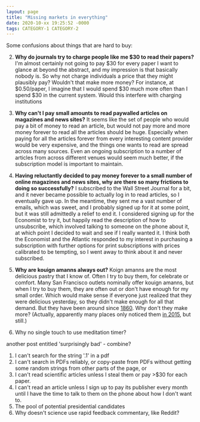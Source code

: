 ```yaml
---
layout: page
title: "Missing markets in everything"
date: 2020-10-xx 19:25:52 -0000
tags: CATEGORY-1 CATEGORY-2
---
```

Some confusions about things that are hard to buy:

2. **Why do journals try to charge people like me $30 to read their papers?** I'm almost certainly not going to pay $30 for every paper I want to glance at beyond the abstract, and my impression is that basically nobody is. So why not charge individuals a price that they might plausibly pay? Wouldn't that make more money? For instance, at $0.50/paper, I imagine that I would spend $30 much more often than I spend $30 in the current system. Would this interfere with charging institutions
3. **Why can't I pay small amounts to read paywalled articles on magazines and news sites?** It seems like the set of people who would pay a bit of money to read an article, but would not pay more and more money forever to read all the articles should be huge. Especially when paying for all the articles forever from every interesting content provider would be very expensive, and the things one wants to read are spread across many sources. Even an ongoing subscription to a number of articles from across different venues would seem much better, if the subscription model is important to maintain.
4. **Having reluctantly decided to pay money forever to a small number of online magazines and news sites, why are there so many frictions to doing so successfully?** I subscribed to the Wall Street Journal for a bit, and it never became possible to actually log in to read articles, so I eventually gave up. In the meantime, they sent me a vast number of emails, which was sweet, and I probably signed up for it at some point, but it was still admittedly a relief to end it. I considered signing up for the Economist to try it, but happily read the description of how to unsubscribe, which involved talking to someone on the phone about it, at which point I decided to wait and see if I really wanted it. I think both the Economist and the Atlantic responded to my interest in purchasing a subscription with further options for print subscriptions with prices calibrated to be tempting, so I went away to think about it and never subscribed.



5. **Why are kouign amanns always out?** Koign amanns are the most delicious pastry that I know of. Often I try to buy them, for celebrate or comfort. Many San Francisco outlets nominally offer kouign amanns, but when I try to buy them, they are often out or don't have enough for my small order. Which would make sense if everyone just realized that they were delicious yesterday, so they didn't make enough for all that demand. But they have been around since [1860](https://en.wikipedia.org/wiki/Kouign-amann). Why don't they make more? (Actually, apparently many places only noticed them [in 2015](https://en.wikipedia.org/wiki/Kouign-amann#Popularity), but still.)


6. Why no single touch to use meditation timer?

another post entitled 'surprisingly bad' - combine?
1. I can't search for the string '.1' in a pdf
2. I can't search in PDFs reliably, or copy-paste from PDFs without getting some random strings from other parts of the page, or
3. I can't read scientific articles unless I steal them or pay >$30 for each paper.
4. I can't read an article unless I sign up to pay its publisher every month until I have the time to talk to them on the phone about how I don't want to.
5. The pool of potential presidential candidates
3. Why doesn't science use rapid feedback commentary, like Reddit?
